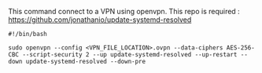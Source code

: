 This command connect to a VPN using openvpn.
This repo is required : https://github.com/jonathanio/update-systemd-resolved
```
#!/bin/bash

sudo openvpn --config <VPN_FILE_LOCATION>.ovpn --data-ciphers AES-256-CBC --script-security 2 --up update-systemd-resolved --up-restart --down update-systemd-resolved --down-pre
```
